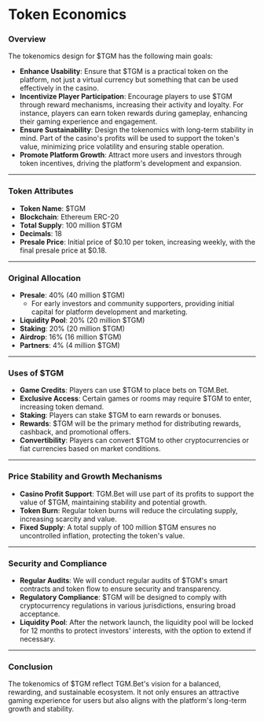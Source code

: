 # Token Economics

### **Overview**

The tokenomics design for $TGM has the following main goals:

* **Enhance Usability**: Ensure that $TGM is a practical token on the platform, not just a virtual currency but something that can be used effectively in the casino.
* **Incentivize Player Participation**: Encourage players to use $TGM through reward mechanisms, increasing their activity and loyalty. For instance, players can earn token rewards during gameplay, enhancing their gaming experience and engagement.
* **Ensure Sustainability**: Design the tokenomics with long-term stability in mind. Part of the casino's profits will be used to support the token's value, minimizing price volatility and ensuring stable operation.
* **Promote Platform Growth**: Attract more users and investors through token incentives, driving the platform's development and expansion.

***

### **Token Attributes**

* **Token Name**: $TGM
* **Blockchain**: Ethereum ERC-20
* **Total Supply**: 100 million $TGM
* **Decimals**: 18
* **Presale Price**: Initial price of $0.10 per token, increasing weekly, with the final presale price at $0.18.

***

### **Original Allocation**

* **Presale**: 40% (40 million $TGM)
  * For early investors and community supporters, providing initial capital for platform development and marketing.
* **Liquidity Pool**: 20% (20 million $TGM)
* **Staking**: 20% (20 million $TGM)
* **Airdrop**: 16% (16 million $TGM)
* **Partners**: 4% (4 million $TGM)

***

### **Uses of $TGM**

* **Game Credits**: Players can use $TGM to place bets on TGM.Bet.
* **Exclusive Access**: Certain games or rooms may require $TGM to enter, increasing token demand.
* **Staking**: Players can stake $TGM to earn rewards or bonuses.
* **Rewards**: $TGM will be the primary method for distributing rewards, cashback, and promotional offers.
* **Convertibility**: Players can convert $TGM to other cryptocurrencies or fiat currencies based on market conditions.

***

### **Price Stability and Growth Mechanisms**

* **Casino Profit Support**: TGM.Bet will use part of its profits to support the value of $TGM, maintaining stability and potential growth.
* **Token Burn**: Regular token burns will reduce the circulating supply, increasing scarcity and value.
* **Fixed Supply**: A total supply of 100 million $TGM ensures no uncontrolled inflation, protecting the token's value.

***

### **Security and Compliance**

* **Regular Audits**: We will conduct regular audits of $TGM's smart contracts and token flow to ensure security and transparency.
* **Regulatory Compliance**: $TGM will be designed to comply with cryptocurrency regulations in various jurisdictions, ensuring broad acceptance.
* **Liquidity Pool**: After the network launch, the liquidity pool will be locked for 12 months to protect investors' interests, with the option to extend if necessary.

***

### **Conclusion**

The tokenomics of $TGM reflect TGM.Bet's vision for a balanced, rewarding, and sustainable ecosystem. It not only ensures an attractive gaming experience for users but also aligns with the platform's long-term growth and stability.
